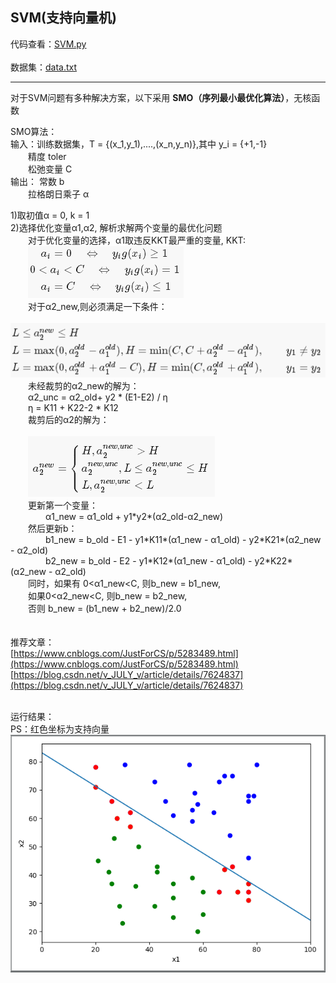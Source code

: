 ## SVM(支持向量机)
 
代码查看：[SVM.py](SVM.py)<br> 
<br> 
数据集：[data.txt](data.txt) <br> 

***

对于SVM问题有多种解决方案，以下采用 **SMO（序列最小最优化算法）**，无核函数 <br> 
 
SMO算法：<br> 
输入：训练数据集，T = {(x_1,y_1),....,(x_n,y_n)},其中 y_i = {+1,-1} <br>
&emsp;&emsp;精度 toler <br>
&emsp;&emsp;松弛变量 C <br>
输出： 常数 b <br>
&emsp;&emsp;拉格朗日乘子 &alpha; <br> 

1)取初值&alpha; = 0, k = 1 <br>
2)选择优化变量&alpha;1,&alpha;2, 解析求解两个变量的最优化问题<br> 
&emsp;&emsp;对于优化变量的选择，&alpha;1取违反KKT最严重的变量, KKT:<br>
&emsp;&emsp;![kkt](imgs/KKT.png) <br>
&emsp;&emsp;对于&alpha;2_new,则必须满足一下条件：<br>
&emsp;&emsp;![a2](imgs/alpha2.png) <br>
&emsp;&emsp;未经裁剪的&alpha;2_new的解为：<br>
&emsp;&emsp;&alpha;2_unc = &alpha;2_old+ y2 \* (E1-E2) / &eta;<br>
&emsp;&emsp;&eta; = K11 + K22-2 \* K12 <br>
&emsp;&emsp;裁剪后的&alpha;2的解为：<br><br>
&emsp;&emsp;![al2](imgs/al2.png)<br>
&emsp;&emsp;更新第一个变量： <br>
&emsp;&emsp;&emsp;&emsp;&alpha;1_new = &alpha;1_old + y1\*y2\*(&alpha;2_old-&alpha;2_new)<br>
&emsp;&emsp;然后更新b：<br>
&emsp;&emsp;&emsp;&emsp;b1_new = b_old - E1 - y1\*K11\*(&alpha;1_new - &alpha;1_old) - y2\*K21\*(&alpha;2_new - &alpha;2_old) <br>
&emsp;&emsp;&emsp;&emsp;b2_new = b_old - E2 - y1\*K12\*(&alpha;1_new - &alpha;1_old) - y2\*K22\*(&alpha;2_new - &alpha;2_old) <br>
&emsp;&emsp;同时，如果有 0<&alpha;1_new<C, 则b_new = b1_new, <br>
&emsp;&emsp;如果0<&alpha;2_new<C, 则b_new = b2_new, <br>
&emsp;&emsp;否则 b_new = (b1_new + b2_new)/2.0 <br>
<br><br>
推荐文章：<br>
[https://www.cnblogs.com/JustForCS/p/5283489.html](https://www.cnblogs.com/JustForCS/p/5283489.html) <br>
[https://blog.csdn.net/v_JULY_v/article/details/7624837](https://blog.csdn.net/v_JULY_v/article/details/7624837) <br>
<br>



运行结果：<br>
PS：红色坐标为支持向量<br>
![result](imgs/result.png)
